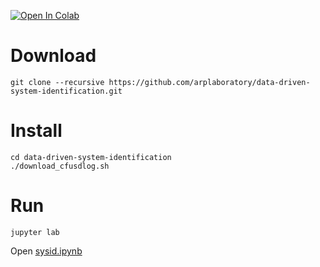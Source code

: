 [![Open In Colab](https://colab.research.google.com/assets/colab-badge.svg)](https://colab.research.google.com/github/arplaboratory/data-driven-system-identification/blob/main/sysid.ipynb)
# Download
```
git clone --recursive https://github.com/arplaboratory/data-driven-system-identification.git
```
# Install
```
cd data-driven-system-identification
./download_cfusdlog.sh
```

# Run
```
jupyter lab
```
Open [sysid.ipynb](sysid.ipynb)




